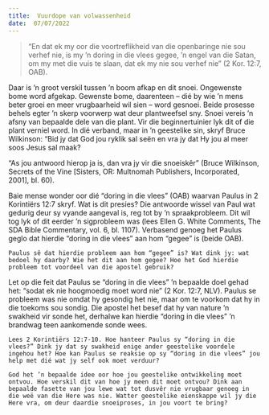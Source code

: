 ```yaml
---
title:  Vuurdope van volwassenheid
date:  07/07/2022
---
```


> <p></p>
> “En dat ek my oor die voortreflikheid van die openbaringe nie sou verhef nie, is my ’n doring in die vlees gegee, ’n engel van die Satan, om my met die vuis te slaan, dat ek my nie sou verhef nie” (2 Kor. 12:7, OAB).

Daar is ’n groot verskil tussen ’n boom afkap en dit snoei. Ongewenste bome word afgekap. Gewenste bome, daarenteen – dié by wie ’n mens beter groei en meer vrugbaarheid wil sien – word gesnoei. Beide prosesse behels egter ’n skerp voorwerp wat deur plantweefsel sny. Snoei vereis ’n afsny van bepaalde dele van die plant. Vir die beginnertuinier lyk dit of die plant verniel word. In dié verband, maar in ’n geestelike sin, skryf Bruce Wilkinson: “Bid jy dat God jou ryklik sal seën en vra jy dat Hy jou al meer soos Jesus sal maak?

“As jou antwoord hierop ja is, dan vra jy vir die snoeiskêr” (Bruce Wilkinson, Secrets of the Vine [Sisters, OR: Multnomah Publishers, Incorporated, 2001], bl. 60).

Baie mense wonder oor dié “doring in die vlees” (OAB) waarvan Paulus in 2 Korintiërs 12:7 skryf. Wat is dit presies? Die antwoorde wissel van Paul wat gedurig deur sy vyande aangeval is, reg tot by ’n spraakprobleem. Dit wil tog lyk of dit eerder ’n sigprobleem was (lees Ellen G. White Comments, The SDA Bible Commentary, vol. 6, bl. 1107). Verbasend genoeg het Paulus geglo dat hierdie “doring in die vlees” aan hom “gegee” is (beide OAB).

`Paulus sê dat hierdie probleem aan hom “gegee” is? Wat dink jy: wat bedoel hy daarby? Wie het dit aan hom gegee? Hoe het God hierdie probleem tot voordeel van die apostel gebruik?`

Let op die feit dat Paulus se “doring in die vlees” ’n bepaalde doel gehad het: “sodat ek nie hoogmoedig moet word nie” (2 Kor. 12:7, NLV). Paulus se probleem was nie omdat hy gesondig het nie, maar om te voorkom dat hy in die toekoms sou sondig. Die apostel het besef dat hy van nature ’n swakheid vir sonde het, derhalwe kan hierdie “doring in die vlees” ’n brandwag teen aankomende sonde wees.

`Lees 2 Korintiërs 12:7-10. Hoe hanteer Paulus sy “doring in die vlees?” Dink jy dat sy swakheid enige ander geestelike voordele ingehou het? Hoe kan Paulus se reaksie op sy “doring in die vlees” jou help met dié wat jy self ook moet verduur?`

`God het ’n bepaalde idee oor hoe jou geestelike ontwikkeling moet ontvou. Hoe verskil dit van hoe jy meen dit moet ontvou? Dink aan bepaalde fasette van jou lewe wat tot dusvêr nie vrugbaar genoeg in die weë van die Here was nie. Watter geestelike eienskappe wil jy die Here vra, om deur daardie snoeiproses, in jou voort te bring?`